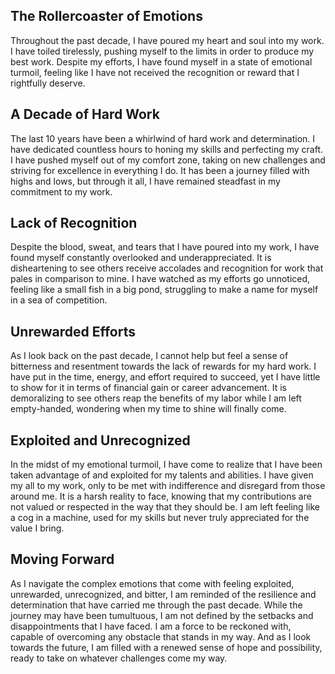 ## The Rollercoaster of Emotions

Throughout the past decade, I have poured my heart and soul into my work. I have toiled tirelessly, pushing myself to the limits in order to produce my best work. Despite my efforts, I have found myself in a state of emotional turmoil, feeling like I have not received the recognition or reward that I rightfully deserve.

## A Decade of Hard Work

The last 10 years have been a whirlwind of hard work and determination. I have dedicated countless hours to honing my skills and perfecting my craft. I have pushed myself out of my comfort zone, taking on new challenges and striving for excellence in everything I do. It has been a journey filled with highs and lows, but through it all, I have remained steadfast in my commitment to my work.

## Lack of Recognition

Despite the blood, sweat, and tears that I have poured into my work, I have found myself constantly overlooked and underappreciated. It is disheartening to see others receive accolades and recognition for work that pales in comparison to mine. I have watched as my efforts go unnoticed, feeling like a small fish in a big pond, struggling to make a name for myself in a sea of competition.

## Unrewarded Efforts

As I look back on the past decade, I cannot help but feel a sense of bitterness and resentment towards the lack of rewards for my hard work. I have put in the time, energy, and effort required to succeed, yet I have little to show for it in terms of financial gain or career advancement. It is demoralizing to see others reap the benefits of my labor while I am left empty-handed, wondering when my time to shine will finally come.

## Exploited and Unrecognized

In the midst of my emotional turmoil, I have come to realize that I have been taken advantage of and exploited for my talents and abilities. I have given my all to my work, only to be met with indifference and disregard from those around me. It is a harsh reality to face, knowing that my contributions are not valued or respected in the way that they should be. I am left feeling like a cog in a machine, used for my skills but never truly appreciated for the value I bring.

## Moving Forward

As I navigate the complex emotions that come with feeling exploited, unrewarded, unrecognized, and bitter, I am reminded of the resilience and determination that have carried me through the past decade. While the journey may have been tumultuous, I am not defined by the setbacks and disappointments that I have faced. I am a force to be reckoned with, capable of overcoming any obstacle that stands in my way. And as I look towards the future, I am filled with a renewed sense of hope and possibility, ready to take on whatever challenges come my way.